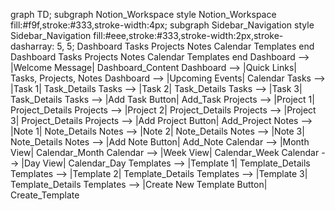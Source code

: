 graph TD;
    subgraph Notion_Workspace
        style Notion_Workspace fill:#f9f,stroke:#333,stroke-width:4px;
        subgraph Sidebar_Navigation
            style Sidebar_Navigation fill:#eee,stroke:#333,stroke-width:2px,stroke-dasharray: 5, 5;
            Dashboard
            Tasks
            Projects
            Notes
            Calendar
            Templates
        end
        Dashboard
        Tasks
        Projects
        Notes
        Calendar
        Templates
    end
    Dashboard --> |Welcome Message| Dashboard_Content
    Dashboard --> |Quick Links| Tasks, Projects, Notes
    Dashboard --> |Upcoming Events| Calendar
    Tasks --> |Task 1| Task_Details
    Tasks --> |Task 2| Task_Details
    Tasks --> |Task 3| Task_Details
    Tasks --> |Add Task Button| Add_Task
    Projects --> |Project 1| Project_Details
    Projects --> |Project 2| Project_Details
    Projects --> |Project 3| Project_Details
    Projects --> |Add Project Button| Add_Project
    Notes --> |Note 1| Note_Details
    Notes --> |Note 2| Note_Details
    Notes --> |Note 3| Note_Details
    Notes --> |Add Note Button| Add_Note
    Calendar --> |Month View| Calendar_Month
    Calendar --> |Week View| Calendar_Week
    Calendar --> |Day View| Calendar_Day
    Templates --> |Template 1| Template_Details
    Templates --> |Template 2| Template_Details
    Templates --> |Template 3| Template_Details
    Templates --> |Create New Template Button| Create_Template
